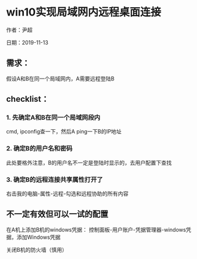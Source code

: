 # win10实现局域网内远程桌面连接

作者：尹超

日期：2019-11-13

## 需求：

假设A和B在同一个局域网内，A需要远程登陆B

## checklist：

### 1. 先确定A和B在同一个局域网段内

cmd, ipconfig查一下，然后A ping一下B的IP地址

### 2. 确定B的用户名和密码

此处要格外注意，B的用户名不一定是登陆时显示的，去用户配置下查找

### 3. 确定B的远程连接共享属性打开了

右击我的电脑-属性-远程-勾选和远程协助的所有内容

## 不一定有效但可以一试的配置

在A机上添加B机的windows凭据：
控制面板-用户账户-凭据管理器-windows凭据，添加Windows凭据

关闭B机的防火墙（慎用）